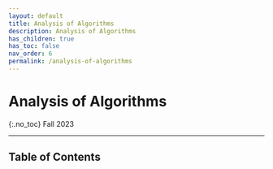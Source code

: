 ```yaml
---
layout: default
title: Analysis of Algorithms
description: Analysis of Algorithms
has_children: true
has_toc: false
nav_order: 6
permalink: /analysis-of-algorithms
---
```


# Analysis of Algorithms
{:.no_toc}
Fall 2023

---
## Table of Contents